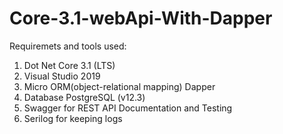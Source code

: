 # Core-3.1-webApi-With-Dapper

Requiremets and tools used:
1) Dot Net Core 3.1 (LTS)
2) Visual Studio 2019
3) Micro ORM(object-relational mapping) Dapper
5) Database PostgreSQL (v12.3)
5) Swagger for REST API Documentation and Testing
6) Serilog for keeping logs




